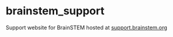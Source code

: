 # brainstem_support
Support website for BrainSTEM hosted at [support.brainstem.org](https://support.brainstem.org/)
